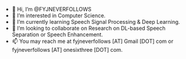 - 👋 Hi, I’m @FYJNEVERFOLLOWS
- 👀 I’m interested in Computer Science.
- 🌱 I’m currently learning Speech Signal Processing & Deep Learning.
- 💞️ I’m looking to collaborate on Research on DL-based Speech Separation or Speech Enhancement.
- 📫 You may reach me at fyjneverfollows [AT] Gmail [DOT] com or fyjneverfollows [AT] onesixthree [DOT] com.

<!---
FYJNEVERFOLLOWS/FYJNEVERFOLLOWS is a ✨ special ✨ repository because its `README.md` (this file) appears on your GitHub profile.
You can click the Preview link to take a look at your changes.
--->
